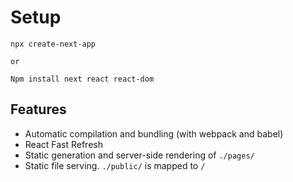 # Setup

```
npx create-next-app

or

Npm install next react react-dom
```

## Features

- Automatic compilation and bundling (with webpack and babel)
- React Fast Refresh
- Static generation and server-side rendering of `./pages/`
- Static file serving. `./public/` is mapped to `/`
